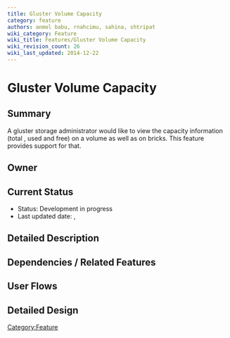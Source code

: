 ```yaml
---
title: Gluster Volume Capacity
category: feature
authors: anmol babu, rnahcimu, sahina, shtripat
wiki_category: Feature
wiki_title: Features/Gluster Volume Capacity
wiki_revision_count: 26
wiki_last_updated: 2014-12-22
---
```


# Gluster Volume Capacity

## Summary

A gluster storage administrator would like to view the capacity information (total , used and free) on a volume as well as on bricks. This feature provides support for that.

## Owner

## Current Status

*   Status: Development in progress
*   Last updated date: ,

## Detailed Description

<TO DO>

## Dependencies / Related Features

## User Flows

## Detailed Design

<Category:Feature>
